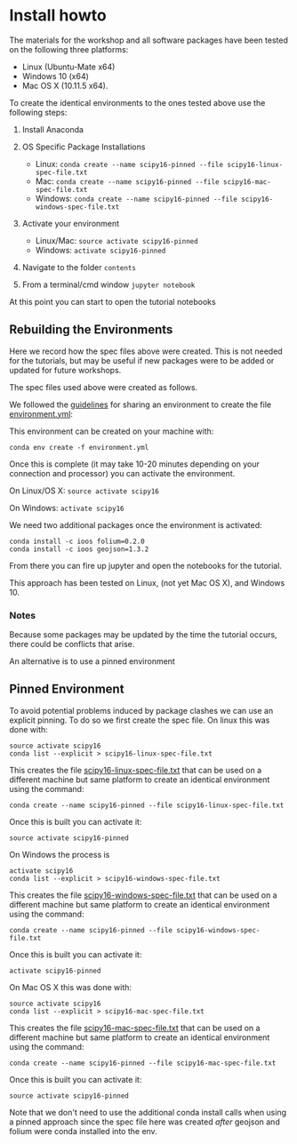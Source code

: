 # Install howto

The materials for the workshop and all software packages have been tested on
the following three platforms:

- Linux (Ubuntu-Mate x64)
- Windows 10 (x64)
- Mac OS X (10.11.5 x64).

To create the identical environments to the ones tested above use the
following steps:

1. Install Anaconda
2. OS Specific Package Installations
   
   - Linux: `conda create --name scipy16-pinned --file scipy16-linux-spec-file.txt`
   - Mac: `conda create --name scipy16-pinned --file scipy16-mac-spec-file.txt`
   - Windows: `conda create --name scipy16-pinned --file scipy16-windows-spec-file.txt`

3. Activate your environment
  
   - Linux/Mac: `source activate scipy16-pinned`
   - Windows: `activate scipy16-pinned` 

4. Navigate to the folder `contents`
5. From a terminal/cmd window `jupyter notebook`

At this point you can start to open the tutorial notebooks



## Rebuilding the Environments

Here we record how the spec files above were created. This is not needed for
the tutorials, but may be useful if new packages were to be added or updated
for future workshops.

The spec files used above were created as follows.

We followed the
[guidelines](http://conda.pydata.org/docs/using/envs.html#share-an-environment)
for sharing an environment to create the file
[environment.yml](environment.yml):

This environment can be created on your machine with:

```
conda env create -f environment.yml
```

Once this is complete (it may take 10-20 minutes depending on your connection
and processor) you can activate the environment.

On Linux/OS X:  `source activate scipy16`

On Windows: `activate scipy16`

We need two additional packages once the environment is activated:

```
conda install -c ioos folium=0.2.0
conda install -c ioos geojson=1.3.2
```

From there you can fire up jupyter and open the notebooks for the tutorial.

This approach has been tested on Linux, (not yet Mac OS X), and Windows 10.

### Notes

Because some packages may be updated by the time the tutorial occurs,
there could be conflicts that arise.

An alternative is to use a pinned environment

## Pinned Environment

To avoid potential problems induced by package clashes we can use an explicit
pinning. To do so we first create the spec file. On linux this was done with:

```
source activate scipy16
conda list --explicit > scipy16-linux-spec-file.txt
```

This creates the file
[scipy16-linux-spec-file.txt](scipy16-linux-spec-file.txt) that can be used on
a different machine but same platform to create an identical environment using
the command:

```
conda create --name scipy16-pinned --file scipy16-linux-spec-file.txt
```

Once this is built you can activate it:

```
source activate scipy16-pinned
```

On Windows the process is

```
activate scipy16
conda list --explicit > scipy16-windows-spec-file.txt
```

This creates the file
[scipy16-windows-spec-file.txt](scipy16-windows-spec-file.txt) that can be used on
a different machine but same platform to create an identical environment using
the command:

```
conda create --name scipy16-pinned --file scipy16-windows-spec-file.txt
```

Once this is built you can activate it:

```
activate scipy16-pinned
```

On Mac OS X this was done with:

```
source activate scipy16
conda list --explicit > scipy16-mac-spec-file.txt
```

This creates the file
[scipy16-mac-spec-file.txt](scipy16-mac-spec-file.txt) that can be used on
a different machine but same platform to create an identical environment using
the command:

```
conda create --name scipy16-pinned --file scipy16-mac-spec-file.txt
```

Once this is built you can activate it:

```
source activate scipy16-pinned
```


Note that we don't need to use the additional conda install calls when using a pinned approach
since the spec file here was created *after* geojson and folium were conda installed into the
env.
